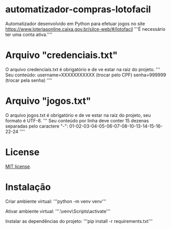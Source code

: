 # automatizador-compras-lotofacil
Automatizador desenvolvido em Python para efetuar jogos no site https://www.loteriasonline.caixa.gov.br/silce-web/#/lotofacil
'''É necessário ter uma conta ativa.''''

# Arquivo "credenciais.txt"
O arquivo credenciais.txt é obrigatório e de ve estar na raiz do projeto.
'''
Seu conteúdo:
username=XXXXXXXXXXX (trocar pelo CPF)
senha=999999 (trocar pela senha) 
''''

# Arquivo "jogos.txt"
O arquivo jogos.txt é obrigatório e de ve estar na raiz do projeto, seu formato é UTF-8.
'''
Seu conteúdo por linha deve conter 15 dezenas separadas pelo caractere "-":
01-02-03-04-05-06-07-08-10-13-14-15-16-22-24
''''

# License
[MIT license](https://opensource.org/licenses/MIT).

# Instalação
Criar ambiente virtual:
'''python -m venv venv'''

Ativar ambiente virtual:
'''.\venv\Scripts\activate'''

Instalar as dependências do projeto:
'''pip install -r requirements.txt'''